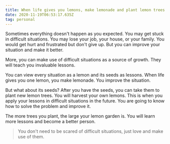 ```yaml
---
title: When life gives you lemons, make lemonade and plant lemon trees
date: 2020-11-19T06:53:17.635Z
tag: personal
---
```

Sometimes everything doesn't happen as you expected. You may get stuck in difficult situations. You may lose your job, your house, or your family. You would get hurt and frustrated but don't give up. But you can improve your situation and make it better.

More, you can make use of difficult situations as a source of growth. They will teach you invaluable lessons.

You can view every situation as a lemon and its seeds as lessons. When life gives you one lemon, you make lemonade. You improve the situation.

But what about its seeds? After you have the seeds, you can take them to plant new lemon trees. You will harvest your own lemons. This is when you apply your lessons in difficult situations in the future. You are going to know how to solve the problem and improve it.

The more trees you plant, the large your lemon garden is. You will learn more lessons and become a better person.

> You don't need to be scared of difficult situations, just love and make use of them.